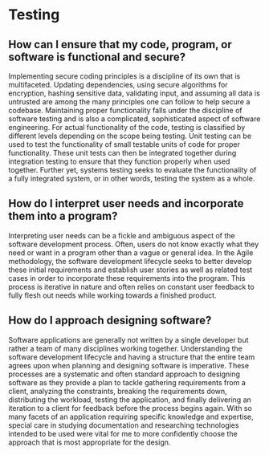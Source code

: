 # Testing

##	How can I ensure that my code, program, or software is functional and secure?

Implementing secure coding principles is a discipline of its own that is multifaceted. Updating dependencies, using secure algorithms for encryption, hashing sensitive data, validating input, and assuming all data is untrusted are among the many principles one can follow to help secure a codebase. Maintaining proper functionality falls under the discipline of software testing and is also a complicated, sophisticated aspect of software engineering. For actual functionality of the code, testing is classified by different levels depending on the scope being testing. Unit testing can be used to test the functionality of small testable units of code for proper functionality. These unit tests can then be integrated together during integration testing to ensure that they function properly when used together. Further yet, systems testing seeks to evaluate the functionality of a fully integrated system, or in other words, testing the system as a whole.


##	How do I interpret user needs and incorporate them into a program?

Interpreting user needs can be a fickle and ambiguous aspect of the software development process. Often, users do not know exactly what they need or want in a program other than a vague or general idea. In the Agile methodology, the software development lifecycle seeks to better develop these initial requirements and 
establish user stories as well as related test cases in order to incorporate these requirements into the program. This process is iterative in nature and often relies on constant user feedback to fully flesh out needs while working towards a finished product.

##	How do I approach designing software?

Software applications are generally not written by a single developer but rather a team of many disciplines working together. Understanding the software development lifecycle and having a structure that the entire team agrees upon when planning and designing software is imperative. These processes are a systematic and often standard approach to designing software as they provide a plan to tackle gathering requirements from a client, analyzing the constraints, breaking the requirements down, distributing the workload, testing the application, and finally delivering an iteration to a client for feedback before the process begins again. With so many facets of an application requiring specific knowledge and expertise, special care in studying documentation and researching technologies intended to be used were vital for me to more confidently choose the approach that is most appropriate for the design.

